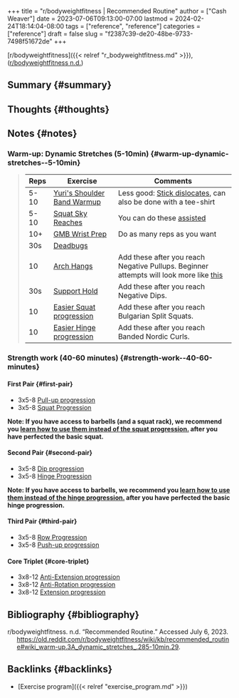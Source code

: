 +++
title = "r/bodyweightfitness | Recommended Routine"
author = ["Cash Weaver"]
date = 2023-07-06T09:13:00-07:00
lastmod = 2024-02-24T18:14:04-08:00
tags = ["reference", "reference"]
categories = ["reference"]
draft = false
slug = "f2387c39-de20-48be-9733-7498f51672de"
+++

[r/bodyweightfitness]({{< relref "r_bodyweightfitness.md" >}}), (<a href="#citeproc_bib_item_1">r/bodyweightfitness n.d.</a>)


## Summary {#summary}


## Thoughts {#thoughts}


## Notes {#notes}


### Warm-up: Dynamic Stretches (5-10min) {#warm-up-dynamic-stretches--5-10min}

> | Reps | Exercise                                                                                    | Comments                                                                                                                              |
> |------|---------------------------------------------------------------------------------------------|---------------------------------------------------------------------------------------------------------------------------------------|
> | 5-10 | [Yuri's Shoulder Band Warmup](https://www.youtube.com/watch?v=Vwn5hSf3WEg)                  | Less good: [Stick dislocates](https://media.giphy.com/media/2x6ZLj05SFvHy/giphy.gif), can also be done with a tee-shirt               |
> | 5-10 | [Squat Sky Reaches](https://youtu.be/lbozu0DPcYI?t=42s)                                     | You can do these [assisted](https://youtu.be/muF-knm3HCc)                                                                             |
> | 10+  | [GMB Wrist Prep](https://www.youtube.com/watch?v=mSZWSQSSEjE)                               | Do as many reps as you want                                                                                                           |
> | 30s  | [Deadbugs](http://www.nick-e.com/deadbug/)                                                  |                                                                                                                                       |
> | 10   | [Arch Hangs](https://youtu.be/C995b3KLXS4?t=7s)                                             | Add these after you reach Negative Pullups. Beginner attempts will look more like [this](https://www.youtube.com/watch?v=HoE-C85ZlCE) |
> | 30s  | [Support Hold](https://www.reddit.com/r/bodyweightfitness/wiki/exercises/support)           | Add these after you reach Negative Dips.                                                                                              |
> | 10   | [Easier Squat progression](https://www.reddit.com/r/bodyweightfitness/wiki/exercises/squat) | Add these after you reach Bulgarian Split Squats.                                                                                     |
> | 10   | [Easier Hinge progression](https://www.reddit.com/r/bodyweightfitness/wiki/exercises/hinge) | Add these after you reach Banded Nordic Curls.                                                                                        |


### Strength work (40-60 minutes) {#strength-work--40-60-minutes}


#### First Pair {#first-pair}

-   3x5-8 [Pull-up progression](https://old.reddit.com/r/bodyweightfitness/wiki/exercises/pullup)
-   3x5-8 [Squat Progression](https://old.reddit.com/r/bodyweightfitness/wiki/exercises/squat)

**Note: If you have access to barbells (and a squat rack), we recommend you [learn how to use them instead of the squat progression.](https://www.reddit.com/r/bodyweightfitness/wiki/kb/recommended_routine#wiki_integrating_barbell_squats_and_deadlifts) after you have perfected the basic squat.**


#### Second Pair {#second-pair}

-   3x5-8 [Dip progression](https://old.reddit.com/r/bodyweightfitness/wiki/exercises/dip)
-   3x5-8 [Hinge Progression](https://old.reddit.com/r/bodyweightfitness/wiki/exercises/hinge)

**Note: If you have access to barbells, we recommend you [learn how to use them instead of the hinge progression.](https://www.reddit.com/r/bodyweightfitness/wiki/kb/recommended_routine#wiki_integrating_barbell_squats_and_deadlifts) after you have perfected the basic hinge progression.**


#### Third Pair {#third-pair}

-   3x5-8 [Row Progression](https://old.reddit.com/r/bodyweightfitness/wiki/exercises/row)
-   3x5-8 [Push-up progression](https://old.reddit.com/r/bodyweightfitness/wiki/exercises/pushup)


#### Core Triplet {#core-triplet}

-   3x8-12 [Anti-Extension progression](https://www.reddit.com/r/bodyweightfitness/wiki/exercises/core#wiki_anti-extension)
-   3x8-12 [Anti-Rotation progression](https://www.reddit.com/r/bodyweightfitness/wiki/exercises/core#wiki_anti-rotation)
-   3x8-12 [Extension progression](https://www.reddit.com/r/bodyweightfitness/wiki/exercises/core#wiki_extension)


## Bibliography {#bibliography}

<style>.csl-entry{text-indent: -1.5em; margin-left: 1.5em;}</style><div class="csl-bib-body">
  <div class="csl-entry"><a id="citeproc_bib_item_1"></a>r/bodyweightfitness. n.d. “Recommended Routine.” Accessed July 6, 2023. <a href="https://old.reddit.com/r/bodyweightfitness/wiki/kb/recommended_routine#wiki_warm-up.3A_dynamic_stretches_.285-10min.29">https://old.reddit.com/r/bodyweightfitness/wiki/kb/recommended_routine#wiki_warm-up.3A_dynamic_stretches_.285-10min.29</a>.</div>
</div>


## Backlinks {#backlinks}

-   [Exercise program]({{< relref "exercise_program.md" >}})
